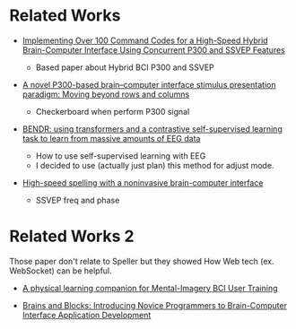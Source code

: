 
# Related Works

- [Implementing Over 100 Command Codes for a High-Speed Hybrid Brain-Computer Interface Using Concurrent P300 and SSVEP Features](https://ieeexplore.ieee.org/abstract/document/9023382)
    - Based paper about Hybrid BCI P300 and SSVEP

- [A novel P300-based brain–computer interface stimulus presentation paradigm: Moving beyond rows and columns](https://www.sciencedirect.com/science/article/pii/S1388245710000738?via%3Dihub)
    - Checkerboard when perform P300 signal

- [BENDR: using transformers and a contrastive self-supervised learning task to learn from massive amounts of EEG data](https://arxiv.org/abs/2101.12037)
    - How to use self-supervised learning with EEG
    - I decided to use (actually just plan) this method for adjust mode.

- [High-speed spelling with a noninvasive brain-computer interface](https://www.researchgate.net/publication/283049784_High-speed_spelling_with_a_noninvasive_brain-computer_interface)

    - SSVEP freq and phase
# Related Works 2

Those paper don't relate to Speller but they showed How Web tech (ex. WebSocket) can be helpful.

- [ A physical learning companion for Mental-Imagery BCI User Training](https://www.sciencedirect.com/science/article/pii/S1071581919301466)
    
- [Brains and Blocks: Introducing Novice Programmers to Brain-Computer Interface Application Development](https://dl.acm.org/doi/abs/10.1145/3335815)
   